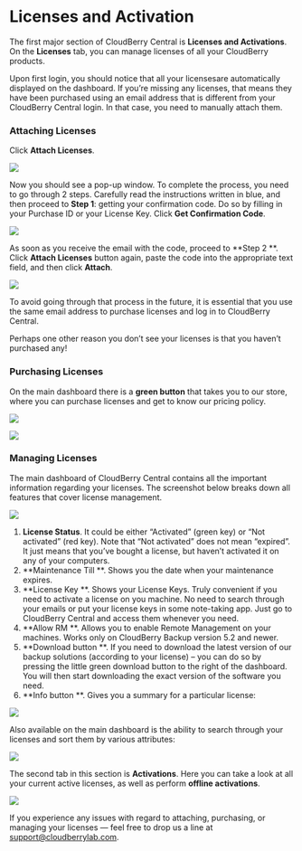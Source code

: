 # Licenses and Activation

The first major section of CloudBerry Central is **Licenses and Activations**. On the **Licenses** tab, you can manage licenses of all your CloudBerry products. 

Upon first login, you should notice that all your licensesare automatically displayed on the dashboard. If you’re missing any licenses, that means they have been purchased using an email address that is different from your CloudBerry Central login. In that case, you need to manually attach them.

### Attaching Licenses

Click **Attach Licenses**.

![](../../.gitbook/assets/image%20%2873%29.png)

Now you should see a pop-up window. To complete the process, you need to go through 2 steps. Carefully read the instructions written in blue, and then proceed to **Step 1**: getting your confirmation code. Do so by filling in your Purchase ID or your License Key. Click **Get Confirmation Code**.

![](../../.gitbook/assets/image%20%2847%29.png)

As soon as you receive the email with the code, proceed to **Step 2 **. Click **Attach Licenses** button again, paste the code into the appropriate text field, and then click **Attach**.

![](../../.gitbook/assets/image%20%2853%29.png)

To avoid going through that process in the future, it is essential that you use the same email address to purchase licenses and log in to CloudBerry Central.

Perhaps one other reason you don’t see your licenses is that you haven’t purchased any! 

### Purchasing Licenses

On the main dashboard there is a **green button** that takes you to our store, where you can purchase licenses and get to know our pricing policy.

![](../../.gitbook/assets/image%20%2845%29.png)

![](../../.gitbook/assets/image%20%2815%29.png)

### Managing Licenses

The main dashboard of CloudBerry Central contains all the important information regarding your licenses. The screenshot below breaks down all features that cover license management.

![](../../.gitbook/assets/image%20%2844%29.png)

1. **License Status**. It could be either “Activated” \(green key\) or “Not activated” \(red key\). Note that “Not activated” does not mean “expired”. It just means that you’ve bought a license, but haven’t activated it on any of your computers.
2. **Maintenance Till **. Shows you the date when your maintenance expires.
3. **License Key **. Shows your License Keys. Truly convenient if you need to activate a license on you machine. No need to search through your emails or put your license keys in some note-taking app. Just go to CloudBerry Central and access them whenever you need.
4. **Allow RM **. Allows you to enable Remote Management on your machines. Works only on CloudBerry Backup version 5.2 and newer.
5. **Download button **. If you need to download the latest version of our backup solutions \(according to your license\) – you can do so by pressing the little green download button to the right of the dashboard. You will then start downloading the exact version of the software you need.
6. **Info button **. Gives you a summary for a particular license:

![](../../.gitbook/assets/image%20%2864%29.png)

Also available on the main dashboard is the ability to search through your licenses and sort them by various attributes:

![](../../.gitbook/assets/image%20%2814%29.png)

The second tab in this section is **Activations**. Here you can take a look at all your current active licenses, as well as perform **offline activations**.

![](../../.gitbook/assets/image%20%288%29.png)

If you experience any issues with regard to attaching, purchasing, or managing your licenses — feel free to drop us a line at [support@cloudberrylab.com](mailto:support@cloudberrylab.com).

